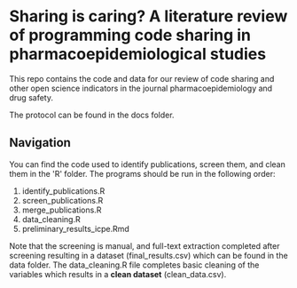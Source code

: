 # Sharing is caring? A literature review of programming code sharing in pharmacoepidemiological studies

This repo contains the code and data for our review of code sharing and other open science indicators in the journal pharmacoepidemiology and drug safety. 

The protocol can be found in the docs folder. 

## Navigation 

You can find the code used to identify publications, screen them, and clean them in the 'R' folder. The programs should be run in the following order: 

1. identify_publications.R
2. screen_publications.R
3. merge_publications.R
4. data_cleaning.R
5. preliminary_results_icpe.Rmd

Note that the screening is manual, and full-text extraction completed after screening resulting in a dataset (final_results.csv) which can be found in the data folder. The data_cleaning.R file completes basic cleaning of the variables which results in a **clean dataset** (clean_data.csv). 
